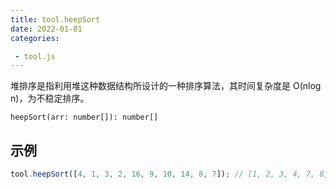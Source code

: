 ```yaml
---
title: tool.heepSort
date: 2022-01-01
categories:

 - tool.js
---
```


堆排序是指利用堆这种数据结构所设计的一种排序算法，其时间复杂度是 O(nlog n)，为不稳定排序。

`heepSort(arr: number[]): number[]`

## 示例

```js
tool.heepSort([4, 1, 3, 2, 16, 9, 10, 14, 8, 7]); // [1, 2, 3, 4, 7, 8, 9, 10, 14, 16]
```

